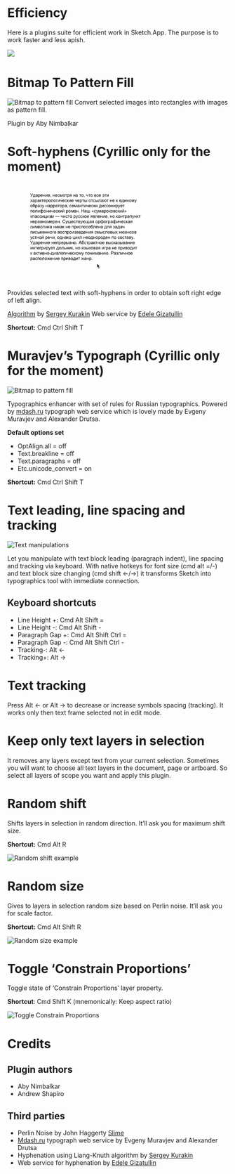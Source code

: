 
Efficiency
==========
Here is a plugins suite for efficient work in Sketch.App. The purpose is to work faster and less apish.

![](https://raw.githubusercontent.com/x-raizor/Efficiency/master/demo/efficiency-logo.png)


# Bitmap To Pattern Fill
![Bitmap to pattern fill](https://raw.githubusercontent.com/x-raizor/Efficiency/master/demo/bitmap-to-fill.gif)
Convert selected images into rectangles with images as pattern fill.

Plugin by Aby Nimbalkar


# Soft-hyphens (Cyrillic only for the moment)
![Bitmap to pattern fill](https://raw.githubusercontent.com/x-raizor/Efficiency/master/demo/hyphen.gif)

Provides selected text with soft-hyphens in order to obtain soft right edge of left align.

[Algorithm](http://quittance.ru/hyphenator.php) by [Sergey Kurakin](http://quittance.ru/blog/index.php?category=7)
Web service by [Edele Gizatullin](https://github.com/edele)

**Shortcut:** Cmd Ctrl Shift T


# Muravjev’s Typograph (Cyrillic only for the moment)
![Bitmap to pattern fill](https://raw.githubusercontent.com/x-raizor/Efficiency/master/demo/typograph.gif)

Typographics enhancer with set of rules for Russian typographics. Powered by [mdash.ru](http://mdash.ru) typograph web service which is lovely made by Evgeny Muravjev and Alexander Drutsa.

**Default options set**
* OptAlign.all = off
* Text.breakline = off
* Text.paragraphs = off
* Etc.unicode_convert = on
 
**Shortcut:** Cmd Ctrl Shift T


# Text leading, line spacing and tracking
![Text manipulations](https://raw.githubusercontent.com/x-raizor/Efficiency/master/demo/text_manipulation.gif)

Let you manipulate with text block leading (paragraph indent), line spacing and tracking via keyboard. With native hotkeys for font size (cmd alt =/-) and text block size changing (cmd shift ←/→) it transforms Sketch into typographics tool with immediate connection.

## Keyboard shortcuts
* Line Height +: Cmd Alt Shift =
* Line Height -: Cmd Alt Shift -
* Paragraph Gap +: Cmd Alt Shift Ctrl =
* Paragraph Gap -: Cmd Alt Shift Ctrl -
* Tracking-: Alt ← 
* Tracking+: Alt →

# Text tracking
Press Alt ← or Alt → to decrease or increase symbols spacing (tracking). It works only then text frame selected not in edit mode.


# Keep only text layers in selection
It removes any layers except text from your current selection. Sometimes you will want to choose all text layers in the document, page or artboard. So select all layers of scope you want and apply this plugin.


# Random shift
Shifts layers in selection in random direction. It’ll ask you for maximum shift size.

**Shortcut:** Cmd Alt R

![Random shift example](https://raw.githubusercontent.com/x-raizor/Efficiency/master/demo/random_shift.gif)


# Random size
Gives to layers in selection random size based on Perlin noise. It’ll ask you for scale factor.

**Shortcut:** Cmd Alt Shift R

![Random size example](https://raw.githubusercontent.com/x-raizor/Efficiency/master/demo/random_size.gif)


# Toggle ‘Constrain Proportions’
Toggle state of ‘Constrain Proportions’ layer property. 

**Shortcut**: Cmd Shift K (mnemonically: Keep aspect ratio)

![Toggle Constrain Proportions](https://raw.githubusercontent.com/x-raizor/Efficiency/master/demo/toggle-constrain-proportions.gif)


# Credits
## Plugin authors
* Aby Nimbalkar
* Andrew Shapiro

## Third parties
* Perlin Noise by John Haggerty [Slime](http://www.slimeland.com)
* [Mdash.ru](http://mdash.ru) typograph web service by Evgeny Muravjev and Alexander Drutsa
*  Hyphenation using Liang-Knuth algorithm by [Sergey Kurakin](http://quittance.ru/blog/index.php?category=7)
* Web service for hyphenation by [Edele Gizatullin](https://github.com/edele)
